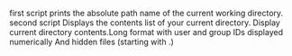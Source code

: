 first script prints the absolute path name of the current working directory.
second script Displays the contents list of your current directory.
Display current directory contents.Long format with user and group IDs displayed numerically
And hidden files (starting with .)
